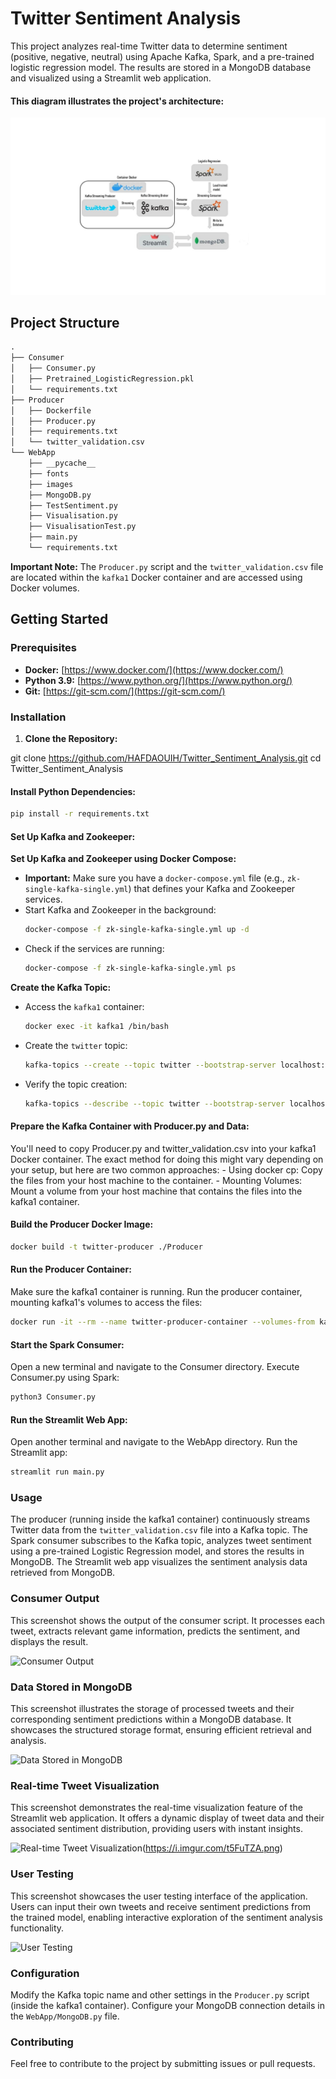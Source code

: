 # Twitter Sentiment Analysis

This project analyzes real-time Twitter data to determine sentiment (positive, negative, neutral) using Apache Kafka, Spark, and a pre-trained logistic regression model. The results are stored in a MongoDB database and visualized using a Streamlit web application.

#### This diagram illustrates the project's architecture:

![Project Architecture](Flow_chart.jpg)
## Project Structure

```markdown
.
├── Consumer
│   ├── Consumer.py
│   ├── Pretrained_LogisticRegression.pkl
│   └── requirements.txt
├── Producer
│   ├── Dockerfile
│   ├── Producer.py
│   ├── requirements.txt
│   └── twitter_validation.csv
└── WebApp
    ├── __pycache__
    ├── fonts
    ├── images
    ├── MongoDB.py
    ├── TestSentiment.py
    ├── Visualisation.py
    ├── VisualisationTest.py
    ├── main.py
    └── requirements.txt

```


**Important Note:** The `Producer.py` script and the `twitter_validation.csv` file are located within the `kafka1` Docker container and are accessed using Docker volumes. 

## Getting Started

### Prerequisites

* **Docker:** [https://www.docker.com/](https://www.docker.com/)
* **Python 3.9:** [https://www.python.org/](https://www.python.org/)
* **Git:** [https://git-scm.com/](https://git-scm.com/)

### Installation

1. **Clone the Repository:**
  
  git clone https://github.com/HAFDAOUIH/Twitter_Sentiment_Analysis.git
  cd Twitter_Sentiment_Analysis
  
  #### Install Python Dependencies:
  ```bash
  pip install -r requirements.txt
  ```
  
  #### Set Up Kafka and Zookeeper:
  
  **Set Up Kafka and Zookeeper using Docker Compose:**
   * **Important:** Make sure you have a `docker-compose.yml` file (e.g., `zk-single-kafka-single.yml`) that defines your Kafka and Zookeeper services. 
   * Start Kafka and Zookeeper in the background:
     ```bash
     docker-compose -f zk-single-kafka-single.yml up -d
     ```
   * Check if the services are running:
     ```bash
     docker-compose -f zk-single-kafka-single.yml ps
     ```
  **Create the Kafka Topic:**
   * Access the `kafka1` container:
     ```bash
     docker exec -it kafka1 /bin/bash
     ```
   * Create the `twitter` topic: 
     ```bash
     kafka-topics --create --topic twitter --bootstrap-server localhost:9092
     ```
   * Verify the topic creation:
     ```bash
     kafka-topics --describe --topic twitter --bootstrap-server localhost:9092
     ```
  
  #### Prepare the Kafka Container with Producer.py and Data:
   You'll need to copy Producer.py and twitter_validation.csv into your kafka1 Docker container.
   The exact method for doing this might vary depending on your setup, but here are two common approaches:
    - Using docker cp: Copy the files from your host machine to the container.
    - Mounting Volumes: Mount a volume from your host machine that contains the files into the kafka1 container.
  
  #### Build the Producer Docker Image:
  ```bash
  docker build -t twitter-producer ./Producer
  ```
  
  #### Run the Producer Container:
   Make sure the kafka1 container is running.
   Run the producer container, mounting kafka1's volumes to access the files:
  ```bash
  docker run -it --rm --name twitter-producer-container --volumes-from kafka1 twitter-producer
  ```
  
  #### Start the Spark Consumer:
   Open a new terminal and navigate to the Consumer directory.
   Execute Consumer.py using Spark:
  ```bash
  python3 Consumer.py
  ```
 #### Run the Streamlit Web App:
  Open another terminal and navigate to the WebApp directory.
  Run the Streamlit app:
 ```bash
 streamlit run main.py
```
  ### Usage

The producer (running inside the kafka1 container) continuously streams Twitter data from the `twitter_validation.csv` file into a Kafka topic. The Spark consumer subscribes to the Kafka topic, analyzes tweet sentiment using a pre-trained Logistic Regression model, and stores the results in MongoDB. The Streamlit web app visualizes the sentiment analysis data retrieved from MongoDB.

### Consumer Output

This screenshot shows the output of the consumer script. It processes each tweet, extracts relevant game information, predicts the sentiment, and displays the result.

![Consumer Output](https://i.ibb.co/Zg643Hc/Screenshot-from-2024-05-13-19-40-26.png)

### Data Stored in MongoDB

This screenshot illustrates the storage of processed tweets and their corresponding sentiment predictions within a MongoDB database. It showcases the structured storage format, ensuring efficient retrieval and analysis.

![Data Stored in MongoDB](https://i.imgur.com/3LvQKsP.png)

### Real-time Tweet Visualization

This screenshot demonstrates the real-time visualization feature of the Streamlit web application. It offers a dynamic display of tweet data and their associated sentiment distribution, providing users with instant insights.

![Real-time Tweet Visualization](https://i.imgur.com/wcGmkQj.png)(https://i.imgur.com/t5FuTZA.png)


### User Testing

This screenshot showcases the user testing interface of the application. Users can input their own tweets and receive sentiment predictions from the trained model, enabling interactive exploration of the sentiment analysis functionality.

![User Testing](https://i.imgur.com/0bYaS6P.png)


### Configuration

Modify the Kafka topic name and other settings in the `Producer.py` script (inside the kafka1 container). Configure your MongoDB connection details in the `WebApp/MongoDB.py` file.

### Contributing

Feel free to contribute to the project by submitting issues or pull requests.
